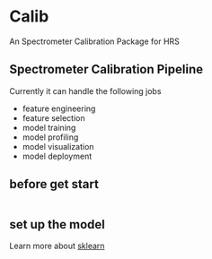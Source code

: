 # Calib

An Spectrometer Calibration Package for HRS


## Spectrometer Calibration Pipeline
Currently it can handle the following jobs

* feature engineering 
* feature selection
* model training 
* model profiling
* model visualization
* model deployment 

## before get start

```

```

## set up the model 

Learn more  about [sklearn]()


## 

